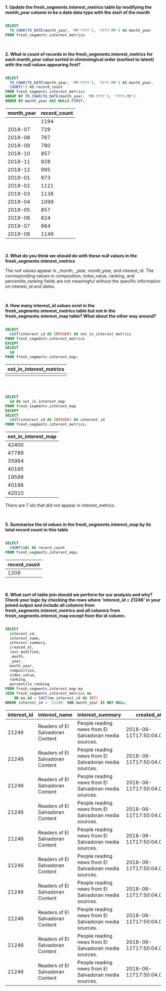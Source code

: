 **1. Update the fresh_segments.interest_metrics table by modifying the month_year column to be a date data type with the start of the month**

```` sql

SELECT
  TO_CHAR(TO_DATE(month_year, 'MM-YYYY'), 'YYYY-MM') AS month_year
FROM fresh_segments.interest_metrics

````

<br/>

**2. What is count of records in the fresh_segments.interest_metrics for each month_year value sorted in chronological order (earliest to latest) with the null values appearing first?**

```` sql

SELECT
  TO_CHAR(TO_DATE(month_year, 'MM-YYYY'), 'YYYY-MM') AS month_year,
  COUNT(*) AS record_count
FROM fresh_segments.interest_metrics
GROUP BY TO_CHAR(TO_DATE(month_year, 'MM-YYYY'), 'YYYY-MM')
ORDER BY month_year ASC NULLS FIRST;

````

| month_year | record_count |
| ---------- | ------------ |
|            | 1194         |
| 2018-07    | 729          |
| 2018-08    | 767          |
| 2018-09    | 780          |
| 2018-10    | 857          |
| 2018-11    | 928          |
| 2018-12    | 995          |
| 2019-01    | 973          |
| 2019-02    | 1121         |
| 2019-03    | 1136         |
| 2019-04    | 1099         |
| 2019-05    | 857          |
| 2019-06    | 824          |
| 2019-07    | 864          |
| 2019-08    | 1149         |

<br/>

**3. What do you think we should do with these null values in the fresh_segments.interest_metrics**

The null values appear in _month, _year, month_year, and interest_id. The corresponding values in composition, index_value, ranking, and percentile_ranking fields are not meaningful without the specific information on interest_id and dates.

<br/>

**4. How many interest_id values exist in the fresh_segments.interest_metrics table but not in the fresh_segments.interest_map table? What about the other way around?**

```` sql

SELECT
  CAST(interest_id AS INTEGER) AS not_in_interest_metrics
FROM fresh_segments.interest_metrics
EXCEPT
SELECT 
  id  
FROM fresh_segments.interest_map;

````

| not_in_interest_metrics |
| ----------------------- |
|                         |

<br/>

```` sql

SELECT 
  id AS not_in_interest_map  
FROM fresh_segments.interest_map
EXCEPT
SELECT
  CAST(interest_id AS INTEGER) AS interest_id
FROM fresh_segments.interest_metrics;

````

| not_in_interest_map |
| ------------------- |
| 42400               |
| 47789               |
| 35964               |
| 40185               |
| 19598               |
| 40186               |
| 42010               |

There are 7 ids that did not appear in interest_metrics.

<br/>

**5. Summarise the id values in the fresh_segments.interest_map by its total record count in this table**

```` sql

SELECT 
  COUNT(id) AS record_count  
FROM fresh_segments.interest_map;

````

| record_count |
| ------------ |
| 1209         |

<br/>

**6. What sort of table join should we perform for our analysis and why? Check your logic by checking the rows where 'interest_id = 21246' in your joined output and include all columns from fresh_segments.interest_metrics and all columns from fresh_segments.interest_map except from the id column.**

```` sql

SELECT 
  interest_id,
  interest_name,
  interest_summary,
  created_at,
  last_modified,
  _month,	
  _year,	
  month_year,	
  composition,
  index_value,
  ranking,
  percentile_ranking
FROM fresh_segments.interest_map ma
JOIN fresh_segments.interest_metrics me
	ON ma.id = CAST(me.interest_id AS INT)
WHERE interest_id = '21246' AND month_year IS NOT NULL;

````

| interest_id | interest_name                    | interest_summary                                      | created_at               | last_modified            | _month | _year | month_year | composition | index_value | ranking | percentile_ranking |
| ----------- | -------------------------------- | ----------------------------------------------------- | ------------------------ | ------------------------ | ------ | ----- | ---------- | ----------- | ----------- | ------- | ------------------ |
| 21246       | Readers of El Salvadoran Content | People reading news from El Salvadoran media sources. | 2018-06-11T17:50:04.000Z | 2018-06-11T17:50:04.000Z | 7      | 2018  | 07-2018    | 2.26        | 0.65        | 722     | 0.96               |
| 21246       | Readers of El Salvadoran Content | People reading news from El Salvadoran media sources. | 2018-06-11T17:50:04.000Z | 2018-06-11T17:50:04.000Z | 8      | 2018  | 08-2018    | 2.13        | 0.59        | 765     | 0.26               |
| 21246       | Readers of El Salvadoran Content | People reading news from El Salvadoran media sources. | 2018-06-11T17:50:04.000Z | 2018-06-11T17:50:04.000Z | 9      | 2018  | 09-2018    | 2.06        | 0.61        | 774     | 0.77               |
| 21246       | Readers of El Salvadoran Content | People reading news from El Salvadoran media sources. | 2018-06-11T17:50:04.000Z | 2018-06-11T17:50:04.000Z | 10     | 2018  | 10-2018    | 1.74        | 0.58        | 855     | 0.23               |
| 21246       | Readers of El Salvadoran Content | People reading news from El Salvadoran media sources. | 2018-06-11T17:50:04.000Z | 2018-06-11T17:50:04.000Z | 11     | 2018  | 11-2018    | 2.25        | 0.78        | 908     | 2.16               |
| 21246       | Readers of El Salvadoran Content | People reading news from El Salvadoran media sources. | 2018-06-11T17:50:04.000Z | 2018-06-11T17:50:04.000Z | 12     | 2018  | 12-2018    | 1.97        | 0.7         | 983     | 1.21               |
| 21246       | Readers of El Salvadoran Content | People reading news from El Salvadoran media sources. | 2018-06-11T17:50:04.000Z | 2018-06-11T17:50:04.000Z | 1      | 2019  | 01-2019    | 2.05        | 0.76        | 954     | 1.95               |
| 21246       | Readers of El Salvadoran Content | People reading news from El Salvadoran media sources. | 2018-06-11T17:50:04.000Z | 2018-06-11T17:50:04.000Z | 2      | 2019  | 02-2019    | 1.84        | 0.68        | 1109    | 1.07               |
| 21246       | Readers of El Salvadoran Content | People reading news from El Salvadoran media sources. | 2018-06-11T17:50:04.000Z | 2018-06-11T17:50:04.000Z | 3      | 2019  | 03-2019    | 1.75        | 0.67        | 1123    | 1.14               |
| 21246       | Readers of El Salvadoran Content | People reading news from El Salvadoran media sources. | 2018-06-11T17:50:04.000Z | 2018-06-11T17:50:04.000Z | 4      | 2019  | 04-2019    | 1.58        | 0.63        | 1092    | 0.64               |
